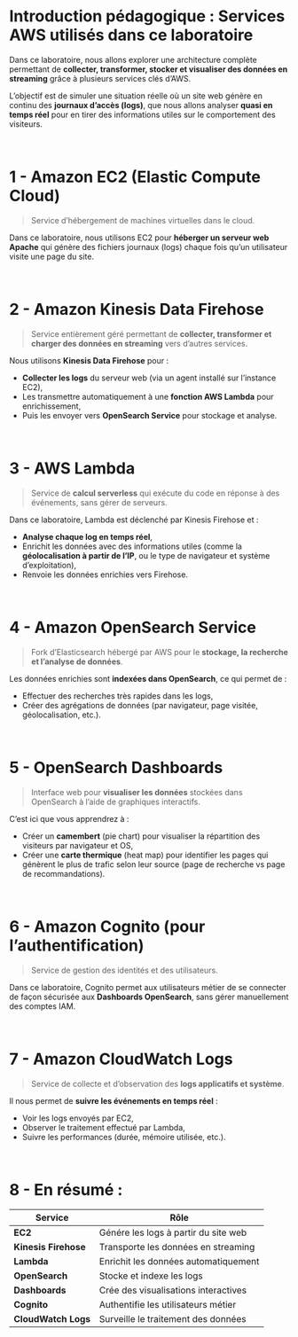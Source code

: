 # **Introduction pédagogique : Services AWS utilisés dans ce laboratoire**

Dans ce laboratoire, nous allons explorer une architecture complète permettant de **collecter, transformer, stocker et visualiser des données en streaming** grâce à plusieurs services clés d’AWS.

L’objectif est de simuler une situation réelle où un site web génère en continu des **journaux d’accès (logs)**, que nous allons analyser **quasi en temps réel** pour en tirer des informations utiles sur le comportement des visiteurs.


<br/>

# 1 - **Amazon EC2 (Elastic Compute Cloud)**

> Service d’hébergement de machines virtuelles dans le cloud.

Dans ce laboratoire, nous utilisons EC2 pour **héberger un serveur web Apache** qui génère des fichiers journaux (logs) chaque fois qu’un utilisateur visite une page du site.


<br/>

# 2 - **Amazon Kinesis Data Firehose**

> Service entièrement géré permettant de **collecter, transformer et charger des données en streaming** vers d’autres services.

Nous utilisons **Kinesis Data Firehose** pour :
- **Collecter les logs** du serveur web (via un agent installé sur l’instance EC2),
- Les transmettre automatiquement à une **fonction AWS Lambda** pour enrichissement,
- Puis les envoyer vers **OpenSearch Service** pour stockage et analyse.

<br/>

# 3 - **AWS Lambda**

> Service de **calcul serverless** qui exécute du code en réponse à des événements, sans gérer de serveurs.

Dans ce laboratoire, Lambda est déclenché par Kinesis Firehose et :
- **Analyse chaque log en temps réel**,
- Enrichit les données avec des informations utiles (comme la **géolocalisation à partir de l’IP**, ou le type de navigateur et système d’exploitation),
- Renvoie les données enrichies vers Firehose.

<br/>

# 4 - **Amazon OpenSearch Service**

> Fork d’Elasticsearch hébergé par AWS pour le **stockage, la recherche et l’analyse de données**.

Les données enrichies sont **indexées dans OpenSearch**, ce qui permet de :
- Effectuer des recherches très rapides dans les logs,
- Créer des agrégations de données (par navigateur, page visitée, géolocalisation, etc.).

<br/>

# 5 - **OpenSearch Dashboards**

> Interface web pour **visualiser les données** stockées dans OpenSearch à l’aide de graphiques interactifs.

C’est ici que vous apprendrez à :
- Créer un **camembert** (pie chart) pour visualiser la répartition des visiteurs par navigateur et OS,
- Créer une **carte thermique** (heat map) pour identifier les pages qui génèrent le plus de trafic selon leur source (page de recherche vs page de recommandations).

<br/>

# 6 - **Amazon Cognito** (pour l’authentification)

> Service de gestion des identités et des utilisateurs.

Dans ce laboratoire, Cognito permet aux utilisateurs métier de se connecter de façon sécurisée aux **Dashboards OpenSearch**, sans gérer manuellement des comptes IAM.


<br/>

#  7 - **Amazon CloudWatch Logs**

> Service de collecte et d’observation des **logs applicatifs et système**.

Il nous permet de **suivre les événements en temps réel** :
- Voir les logs envoyés par EC2,
- Observer le traitement effectué par Lambda,
- Suivre les performances (durée, mémoire utilisée, etc.).


<br/>

# 8 - En résumé :

| Service | Rôle |
|--------|------|
| **EC2** | Génére les logs à partir du site web |
| **Kinesis Firehose** | Transporte les données en streaming |
| **Lambda** | Enrichit les données automatiquement |
| **OpenSearch** | Stocke et indexe les logs |
| **Dashboards** | Crée des visualisations interactives |
| **Cognito** | Authentifie les utilisateurs métier |
| **CloudWatch Logs** | Surveille le traitement des données |
